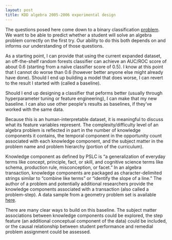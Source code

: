 ```yaml
---
layout: post
title: KDD algebra 2005-2006 experimental design
---
```


The questions posed here come down to a binary classification [problem](https://pslcdatashop.web.cmu.edu/KDDCup/rules.jsp). We want to be able to predict whether a student will solve an algebra problem correctly on the first try. Our ability to do this both depends on and informs our understanding of those questions. 

As a starting point, I can provide that using the current expanded dataset, an off-the-shelf random forests classifier can achieve an AUC/ROC score of about 0.6 (starting from a naïve classifier score of 0.5). I know at this point that I cannot do worse than 0.6 (however better anyone else might already have done). Should I end up building a model that does worse, I can revert to the result I started with (called a baseline). 

Should I end up designing a classifier that peforms better (usually through hyperparameter tuning or feature engineering), I can make that my new baseline. I can also use other people's results as baselines, if they've worked with the same data. 

Because this is an human-interpretable dataset, it is meaningful to discuss what its feature variables represent. The complexity/difficulty level of an algebra problem is reflected in part in the number of knowledge components it contains, the temporal component in the opportunity count associated with each knowledge component, and the subject matter in the problem name and problem hierarchy (portion of the curriculum). 

Knowledge component as defined by PSLC is “a generalization of everyday terms like concept, principle, fact, or skill, and cognitive science terms like schema, production rule, misconception, or facet.” In an algebra transaction, knowledge components are packaged as character-delimited strings similar to “combine like terms” or “identify the slope of a line.” The author of a problem and potentially additional researchers provide the knowledge components associated with a transaction (also called a problem-step). A data sample from a geometry problem set is available [here](https://pslcdatashop.web.cmu.edu/KDDCup/rules_data_format.jsp#table-1).

There are many clear ways to build on this baseline. The subject matter associations between knowledge components could be explored, the step feature (an additional conceptual component of the data) could be included, or the causal relationship between student performance and remedial problem assignment could be assessed.



